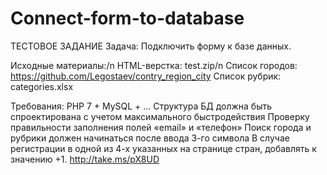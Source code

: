 # Connect-form-to-database

ТЕСТОВОЕ ЗАДАНИЕ
Задача:
Подключить форму к базе данных.

Исходные материалы:/n
HTML-верстка: test.zip/n
Список городов: https://github.com/Legostaev/contry_region_city 
Список рубрик: categories.xlsx 

Требования:
PHP 7 + MySQL + …
Структура БД должна быть спроектирована с учетом максимального быстродействия
Проверку правильности заполнения полей «email» и «телефон»
Поиcк города и рубрики должен начинаться после ввода 3-го символа 
В случае регистрации в одной из 4-х указанных на странице стран, добавлять к значению +1. http://take.ms/pX8UD  
